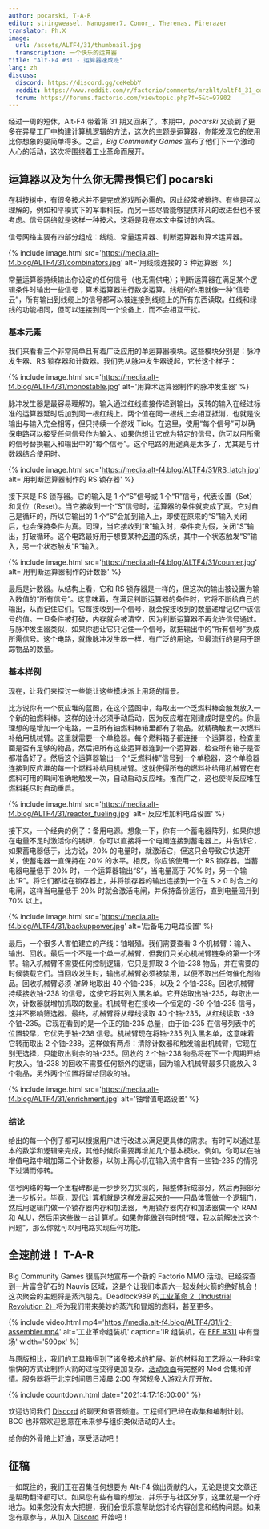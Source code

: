 ```yaml
---
author: pocarski, T-A-R
editor: stringweasel, Nanogamer7, Conor_, Therenas, Firerazer
translator: Ph.X
image:
  url: /assets/ALTF4/31/thumbnail.jpg
  transcription: 一个快乐的运算器
title: "Alt-F4 #31 - 运算器速成班"
lang: zh
discuss:
  discord: https://discord.gg/ceKebbY
  reddit: https://www.reddit.com/r/factorio/comments/mrzhlt/altf4_31_combinator_crash_course/
  forum: https://forums.factorio.com/viewtopic.php?f=5&t=97902
---
```


经过一周的短休，Alt-F4 带着第 31 期又回来了。本期中，*pocarski* 又谈到了更多在异星工厂中构建计算机逻辑的方法，这次的主题是运算器，你能发现它的使用比你想象的要简单得多。之后，*Big Community Games* 宣布了他们下一个激动人心的活动，这次将围绕着工业革命而展开。

## 运算器以及为什么你无需畏惧它们 <author>pocarski</author>

在科技树中，有很多技术并不是完成游戏所必需的，因此经常被排挤。有些是可以理解的，例如和平模式下的军事科技。而另一些尽管能够提供非凡的改进但也不被考虑。信号网络就是这样一种技术，这将是我在本文中探讨的内容。

信号网络主要有四部分组成：线缆、常量运算器、判断运算器和算术运算器。

{% include image.html src='https://media.alt-f4.blog/ALTF4/31/combinators.jpg' alt='用线缆连接的 3 种运算器' %}

常量运算器持续输出你设定的任何信号（也无需供电）；判断运算器在满足某个逻辑条件时输出一些信号；算术运算器进行数学运算。线缆的作用就像一种“信号云”，所有输出到线缆上的信号都可以被连接到线缆上的所有东西读取。红线和绿线的功能相同，但可以连接到同一个设备上，而不会相互干扰。

### 基本元素

我们来看看三个非常简单且有着广泛应用的单运算器模块。这些模块分别是：脉冲发生器、RS 锁存器和计数器。我们先从脉冲发生器说起，它长这个样子：

{% include image.html src='https://media.alt-f4.blog/ALTF4/31/monostable.jpg' alt='用算术运算器制作的脉冲发生器' %}

脉冲发生器是最容易理解的。输入通过红线直接传递到输出，反转的输入在经过标准的运算器延时后加到同一根红线上。两个值在同一根线上会相互抵消，也就是说输出与输入完全相等，但只持续一个游戏 Tick。在这里，使用“每个信号”可以确保电路可以接受任何信号作为输入。如果你想让它成为特定的信号，你可以用所需的信号替换输入和输出中的“每个信号”。这个电路的用途真是太多了，尤其是与计数器结合使用时。

{% include image.html src='https://media.alt-f4.blog/ALTF4/31/RS_latch.jpg' alt='用判断运算器制作的 RS 锁存器' %}

接下来是 RS 锁存器。它的输入是 1 个“S”信号或 1 个“R”信号，代表设置（Set）和复位（Reset）。当它接收到一个“S”信号时，运算器的条件就变成了真。它对自己是循环的，所以它输出的 1 个“S”会加到输入上，即使在原来的“S”输入关闭后，也会保持条件为真。同理，当它接收到“R”输入时，条件变为假，关闭“S”输出，打破循环。这个电路最好用于想要某种[迟滞](https://zh.wikipedia.org/wiki/%E9%81%B2%E6%BB%AF%E7%8F%BE%E8%B1%A1)的系统，其中一个状态触发“S”输入，另一个状态触发“R”输入。

{% include image.html src='https://media.alt-f4.blog/ALTF4/31/counter.jpg' alt='用判断运算器制作的计数器' %}

最后是计数器。从结构上看，它和 RS 锁存器是一样的，但这次的输出被设置为输入数值的“所有信号”。这意味着，在满足判断运算器的条件时，它将不断给自己的输出，从而记住它们。它每接收到一个信号，就会按接收到的数量递增记忆中该信号的值。一旦条件被打破，内存就会被清空，因为判断运算器不再允许信号通过。与脉冲发生器类似，如果你想让它只记住一个信号，就把输出中的“所有信号”换成所需信号。这个电路，就像脉冲发生器一样，有广泛的用途，但最流行的是用于跟踪物品的数量。

### 基本样例

现在，让我们来探讨一些能让这些模块派上用场的情景。

比方说你有一个反应堆的蓝图，在这个蓝图中，每取出一个乏燃料棒会触发放入一个新的铀燃料棒。这样的设计必须手动启动，因为反应堆在刚建成时是空的。你最理想的是增加一个电路，一旦所有铀燃料棒箱里都有了物品，就精确触发一次燃料补给用机械臂。这里就需要一个单稳器。每个燃料箱子都连接一个运算器，检查里面是否有足够的物品，然后把所有这些运算器连到一个运算器，检查所有箱子是否都准备好了。然后这个运算器输出一个“乏燃料棒”信号到一个单稳器，这个单稳器连接到反应堆的每一个燃料补给用机械臂。这就使得所有的燃料补给用机械臂在有燃料可用的瞬间准确地触发一次，自动启动反应堆。推而广之，这也使得反应堆在燃料耗尽时自动重启。

{% include image.html src='https://media.alt-f4.blog/ALTF4/31/reactor_fueling.jpg' alt='反应堆加料电路设置' %}

接下来，一个经典的例子：备用电源。想象一下，你有一个蓄电器阵列，如果你想在电量不足时激活你的锅炉，你可以直接将一个电闸连接到蓄电器上，并告诉它，如果蓄电器低于，比方说，20% 的电量时，就激活它，但这只会导致它快速开关，使蓄电器一直保持在 20% 的水平。相反，你应该使用一个 RS 锁存器。当蓄电器电量低于 20% 时，一个运算器输出“S”，当电量高于 70% 时，另一个输出“R”。将它们都挂在锁存器上，并将锁存器的输出连接到一个在 S > 0 时合上的电闸，这样当电量低于 20% 时就会激活电闸，并保持备份运行，直到电量回升到 70% 以上。

{% include image.html src='https://media.alt-f4.blog/ALTF4/31/backuppower.jpg' alt='后备电力电路设置' %}

最后，一个很多人害怕建立的产线：铀增殖。我们需要查看 3 个机械臂：输入、输出、回收。最后一个不是一个单一机械臂，但我们只关心机械臂链条的第一个环节。输入机械臂不需要任何控制逻辑，它只是抓取 3 个铀-238 物品，并在需要的时候装载它们。当回收发生时，输出机械臂必须被禁用，以便不取出任何催化剂物品。回收机械臂必须 *准确* 地取出 40 个铀-235，以及 2 个铀-238。回收机械臂持续接收铀-238 的信号，这使它将其列入黑名单。它开始取出铀-235，每取出一次，计数器就增加抓取的数量。机械臂也在接收一个恒定的 -39 个铀-235 信号，这并不影响筛选器。最终，机械臂将从绿线读取 40 个铀-235，从红线读取 -39 个铀-235。它现在看到的是一个正的铀-235 总量，由于铀-235 在信号列表中的位置较早，它优先于铀-238 信号。机械臂现在将铀-235 列入黑名单，这意味着它转而取出 2 个铀-238。这样做有两点：清除计数器和触发输出机械臂，它现在别无选择，只能取出剩余的铀-235。回收的 2 个铀-238 物品将在下一个周期开始时放入。铀-238 的回收不需要任何额外的逻辑，因为输入机械臂最多只能放入 3 个物品，另外两个位置将留给回收的铀。

{% include image.html src='https://media.alt-f4.blog/ALTF4/31/enrichment.jpg' alt='铀增值电路设置' %}

### 结论

给出的每一个例子都可以根据用户进行改进以满足更具体的需求。有时可以通过基本的数学和逻辑来完成，其他时候你需要再增加几个基本模块。例如，你可以在铀增值电路中增加第二个计数器，以防止离心机在输入流中含有一些铀-235 的情况下过满而停转。

信号网络的每一个里程碑都是一步步努力实现的，把整体拆成部分，然后再把部分进一步拆分。毕竟，现代计算机就是这样发展起来的——用晶体管做一个逻辑门，然后用逻辑门做一个锁存器内存和加法器，再用锁存器内存和加法器做一个 RAM 和 ALU，然后用这些做一台计算机。如果你能做到有时想“嘿，我以前解决过这个问题”，那么你就可以用电路实现任何功能。

## 全速前进！ <author>T-A-R</author>

Big Community Games 很高兴地宣布一个新的 Factorio MMO 活动。已经探查到一片富含矿石的 Nauvis 区域，这是个让我们本周六一起发射火箭的绝好机会！这次聚会的主题将是蒸汽朋克。Deadlock989 的[工业革命 2（Industrial Revolution 2）](https://mods.factorio.com/mod/IndustrialRevolution])将为我们带来美妙的蒸汽和冒烟的燃料，甚至更多。

{% include video.html mp4='https://media.alt-f4.blog/ALTF4/31/ir2-assembler.mp4' alt='工业革命组装机' caption='IR 组装机，在 <a href="https://factorio.com/blog/post/fff-311">FFF #311</a> 中有登场' width='590px' %}

与原版相比，我们的工具箱得到了诸多技术的扩展。新的材料和工艺将以一种非常愉快的方式让制作火箭的过程变得更加复杂。[活动页面](https://www.bigcommunitygames.com/factorio-ir2/)有完整的 Mod 合集和详情。服务器将于北京时间周日凌晨 2:00 在常规多人游戏大厅开放。

{% include countdown.html date="2021:4:17:18:00:00" %}

欢迎访问我们 [Discord](https://discord.gg/N8G5nBn) 的聊天和语音频道。工程师们已经在收集和编制计划。BCG 也非常欢迎愿意在未来参与组织类似活动的人士。

给你的外骨骼上好油，享受活动吧！

## 征稿

一如既往的，我们正在召集任何想要为 Alt-F4 做出贡献的人，无论是提交文章还是帮助翻译都可以。如果您有些有趣的想法，并乐于与社区分享，这里就是一个好地方。如果您没有太大把握，我们会很乐意帮助您讨论内容创意和结构问题。如果您有意参与，从加入 [Discord](https://discord.gg/nxnCFkb) 开始吧！
